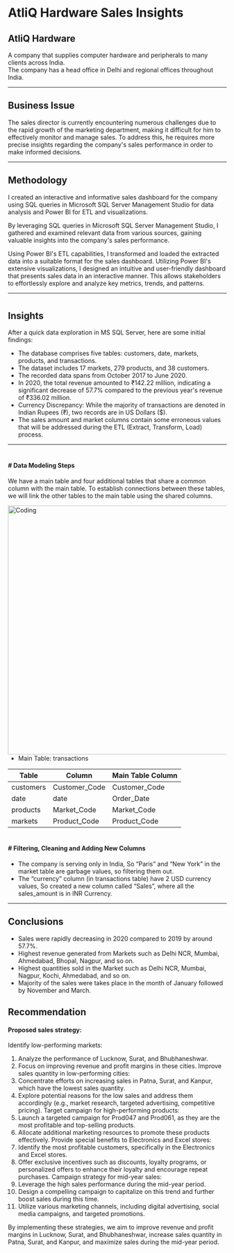 # AtliQ Hardware Sales Insights

## AtliQ Hardware
A company that supplies computer hardware and peripherals to many clients across India.\
The company has a head office in Delhi and regional offices throughout India.

---

## Business Issue
The sales director is currently encountering numerous challenges due to the rapid growth of the marketing department, making it difficult for him to effectively monitor and manage sales. To address this, he requires more precise insights regarding the company's sales performance in order to make informed decisions.

---

## Methodology
I created an interactive and informative sales dashboard for the company using SQL queries in Microsoft SQL Server Management Studio for data analysis and Power BI for ETL and visualizations.

By leveraging SQL queries in Microsoft SQL Server Management Studio, I gathered and examined relevant data from various sources, gaining valuable insights into the company's sales performance. 

Using Power BI's ETL capabilities, I transformed and loaded the extracted data into a suitable format for the sales dashboard.
Utilizing Power BI's extensive visualizations, I designed an intuitive and user-friendly dashboard that presents sales data in an interactive manner. This allows stakeholders to effortlessly explore and analyze key metrics, trends, and patterns.

---


	
# 
## Insights


After a quick data exploration in MS SQL Server, here are some initial findings:
- The database comprises five tables: customers, date, markets, products, and transactions.
- The dataset includes 17 markets, 279 products, and 38 customers.
- The recorded data spans from October 2017 to June 2020.
- In 2020, the total revenue amounted to ₹142.22 million, indicating a significant decrease of 57.7% compared to the previous year's revenue of ₹336.02 million.
- Currency Discrepancy: While the majority of transactions are denoted in Indian Rupees (₹), two records are in US Dollars ($).
- The sales amount and market columns contain some erroneous values that will be addressed during the ETL (Extract, Transform, Load) process.

---

# 

#### # Data Modeling Steps
We have a main table and four additional tables that share a common column with the main table. To establish connections between these tables, we will link the other tables to the main table using the shared columns.



<img align="right" alt="Coding" width="573" src= "https://github.com/Laxman-Lakhan/AtliQ-Hardware-Sales-Analysis/blob/acba4322c422a8dac8b24a450ca1b6a35384617a/Data/Screenshots/ETL_.png" >

- Main Table: transactions

|Table|Column|Main Table Column|   
|---|---|---|
|customers|Customer_Code|Customer_Code|
|date|date|Order_Date|
|products|Market_Code|Market_Code|
|markets|Product_Code|Product_Code|


# 

#### # Filtering, Cleaning and Adding New Columns
- The company is serving only in India, So “Paris” and “New York” in the market table are garbage values, so filtering them out.
- The “currency” column (in transactions table) have 2 USD currency values, So created a new column called “Sales”, where all the sales_amount is in INR Currency.

---

## Conclusions
- Sales were rapidly decreasing in 2020 compared to 2019 by around 57.7%.
- Highest revenue generated from Markets such as Delhi NCR, Mumbai, Ahmedabad, Bhopal, Nagpur, and so on.
- Highest quantities sold in the Market such as Delhi NCR, Mumbai, Nagpur, Kochi, Ahmedabad, and so on.
- Majority of the sales were takes place in the month of January followed by November and March.

## Recommendation
#### Proposed sales strategy:
Identify low-performing markets:
 1. Analyze the performance of Lucknow, Surat, and Bhubhaneshwar.
 2. Focus on improving revenue and profit margins in these cities.
Improve sales quantity in low-performing cities:
 1. Concentrate efforts on increasing sales in Patna, Surat, and Kanpur, which have the lowest sales quantity.
 2. Explore potential reasons for the low sales and address them accordingly (e.g., market research, targeted advertising, competitive pricing).
Target campaign for high-performing products:
 1. Launch a targeted campaign for Prod047 and Prod061, as they are the most profitable and top-selling products.
 2. Allocate additional marketing resources to promote these products effectively.
Provide special benefits to Electronics and Excel stores:
 1. Identify the most profitable customers, specifically in the Electronics and Excel stores.
 2. Offer exclusive incentives such as discounts, loyalty programs, or personalized offers to enhance their loyalty and encourage repeat purchases.
Campaign strategy for mid-year sales:
 1. Leverage the high sales performance during the mid-year period.
 2. Design a compelling campaign to capitalize on this trend and further boost sales during this time.
 3. Utilize various marketing channels, including digital advertising, social media campaigns, and targeted promotions.

By implementing these strategies, we aim to improve revenue and profit margins in Lucknow, Surat, and Bhubhaneshwar, increase sales quantity in Patna, Surat, and Kanpur, and maximize sales during the mid-year period.



